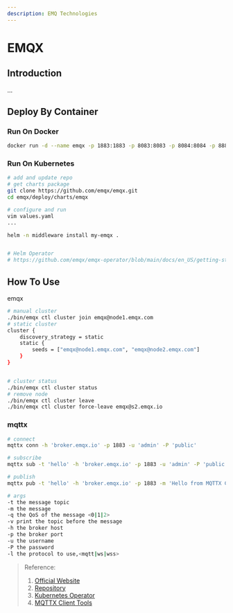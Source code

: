 ```yaml
---
description: EMQ Technologies
---
```


# EMQX

## Introduction
...

## Deploy By Container
### Run On Docker
```bash
docker run -d --name emqx -p 1883:1883 -p 8083:8083 -p 8084:8084 -p 8883:8883 -p 18083:18083 emqx/emqx:latest

```

### Run On Kubernetes
```bash
# add and update repo
# get charts package
git clone https://github.com/emqx/emqx.git
cd emqx/deploy/charts/emqx

# configure and run
vim values.yaml
...

helm -n middleware install my-emqx .


# Helm Operator
# https://github.com/emqx/emqx-operator/blob/main/docs/en_US/getting-started/getting-started.md
```

## How To Use
emqx
```bash
# manual cluster
./bin/emqx ctl cluster join emqx@node1.emqx.com
# static cluster
cluster {
    discovery_strategy = static
    static {
        seeds = ["emqx@node1.emqx.com", "emqx@node2.emqx.com"]
    }
}


# cluster status
./bin/emqx ctl cluster status
# remove node
./bin/emqx ctl cluster leave
./bin/emqx ctl cluster force-leave emqx@s2.emqx.io


```

### mqttx
```bash
# connect 
mqttx conn -h 'broker.emqx.io' -p 1883 -u 'admin' -P 'public'

# subscribe
mqttx sub -t 'hello' -h 'broker.emqx.io' -p 1883 -u 'admin' -P 'public'

# publish
mqttx pub -t 'hello' -h 'broker.emqx.io' -p 1883 -m 'Hello from MQTTX CLI' -u 'admin' -P 'public'

# args
-t the message topic
-m the message
-q the QoS of the message <0|1|2>
-v print the topic before the message
-h the broker host
-p the broker port
-u the username
-P the password
-l the protocol to use,<mqtt|ws|wss>
```



>Reference:
>1. [Official Website](https://www.emqx.io/docs/)
>2. [Repository](https://github.com/emqx/emqx)
>3. [Kubernetes Operator](https://docs.emqx.com/zh/emqx-operator/latest/getting-started/getting-started.html)
>4. [MQTTX Client Tools](https://mqttx.app/)
